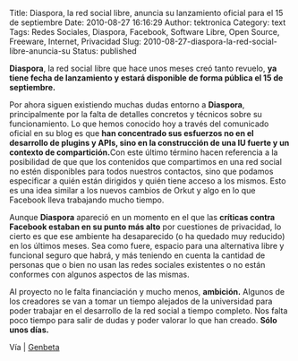 Title: Diaspora, la red social libre, anuncia su lanzamiento oficial para el 15 de septiembre
Date: 2010-08-27 16:16:29
Author: tektronica
Category: text
Tags: Redes Sociales, Diaspora, Facebook, Software Libre, Open Source, Freeware, Internet, Privacidad
Slug: 2010-08-27-diaspora-la-red-social-libre-anuncia-su
Status: published

**Diaspora**, la red social libre que hace unos meses creó tanto
revuelo, **ya tiene fecha de lanzamiento y estará disponible de forma
pública el 15 de septiembre.** 



</p>

Por ahora siguen existiendo muchas dudas entorno a **Diaspora**,
principalmente por la falta de detalles concretos y técnicos sobre su
funcionamiento. Lo que hemos conocido hoy a través del comunicado
oficial en su blog es que **han concentrado sus esfuerzos no en el
desarrollo de plugins y APIs, sino en la construcción de una IU fuerte y
un contexto de compartición.**<!-- more -->Con este último término hacen
referencia a la posibilidad de que que los contenidos que compartimos en
una red social no estén disponibles para todos nuestros contactos, sino
que podamos especificar a quién están dirigidos y quién tiene acceso a
los mismos. Esto es una idea similar a los nuevos cambios de Orkut y
algo en lo que Facebook lleva trabajando mucho tiempo.



</p>

Aunque **Diaspora** apareció en un momento en el que las **críticas
contra Facebook estaban en su punto más alto** por cuestiones de
privacidad, lo cierto es que ese ambiente ha desaparecido (o ha quedado
muy reducido) en los últimos meses. Sea como fuere, espacio para una
alternativa libre y funcional seguro que habrá, y más teniendo en cuenta
la cantidad de personas que o bien no usan las redes sociales existentes
o no están conformes con algunos aspectos de las mismas.



</p>

Al proyecto no le falta financiación y mucho menos, **ambición.**
Algunos de los creadores se van a tomar un tiempo alejados de la
universidad para poder trabajar en el desarrollo de la red social a
tiempo completo. Nos falta poco tiempo para salir de dudas y poder
valorar lo que han creado. **Sólo unos días.**



</p>

Vía |
[Genbeta](http://www.genbeta.com/actualidad/diaspora-la-red-social-libre-anuncia-su-lanzamiento-oficial-para-el-15-de-septiembre)

</p>

